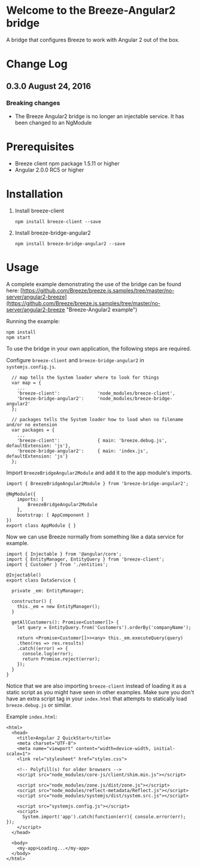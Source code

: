 # Welcome to the Breeze-Angular2 bridge #

A bridge that configures Breeze to work with Angular 2 out of the box.

# Change Log #

## 0.3.0 August 24, 2016 ##

### Breaking changes ###
- The Breeze Angular2 bridge is no longer an injectable service. It has been changed to an NgModule

# Prerequisites #

- Breeze client npm package 1.5.11 or higher
- Angular 2.0.0 RC5 or higher

# Installation #

1. Install breeze-client

	`npm install breeze-client --save`

2. Install breeze-bridge-angular2

	`npm install breeze-bridge-angular2 --save`

# Usage #

A complete example demonstrating the use of the bridge can be found here: [https://github.com/Breeze/breeze.js.samples/tree/master/no-server/angular2-breeze](https://github.com/Breeze/breeze.js.samples/tree/master/no-server/angular2-breeze "Breeze-Angular2 example")

Running the example:

	npm install
	npm start

To use the bridge in your own application, the following steps are required.

Configure `breeze-client` and `breeze-bridge-angular2` in `systemjs.config.js`.

```
  // map tells the System loader where to look for things
  var map = {
    ...
    'breeze-client':              'node_modules/breeze-client',
    'breeze-bridge-angular2':     'node_modules/breeze-bridge-angular2'
  };

  // packages tells the System loader how to load when no filename and/or no extension
  var packages = {
    ...
    'breeze-client':              { main: 'breeze.debug.js', defaultExtension: 'js'},
    'breeze-bridge-angular2':     { main: 'index.js', defaultExtension: 'js'}
  };
```

Import `BreezeBridgeAngular2Module` and add it to the app module's imports.

```
import { BreezeBridgeAngular2Module } from 'breeze-bridge-angular2';
```

```
@NgModule({
    imports: [
        BreezeBridgeAngular2Module
    ],
    bootstrap: [ AppComponent ]
})
export class AppModule { }
```

Now we can use Breeze normally from something like a data service for example.

```
import { Injectable } from '@angular/core';
import { EntityManager, EntityQuery } from 'breeze-client';
import { Customer } from './entities';

@Injectable()
export class DataService {

  private _em: EntityManager;

  constructor() {
    this._em = new EntityManager();
  }

  getAllCustomers(): Promise<Customer[]> {
    let query = EntityQuery.from('Customers').orderBy('companyName');

    return <Promise<Customer[]>><any> this._em.executeQuery(query)
    .then(res => res.results)
    .catch((error) => {
      console.log(error);
      return Promise.reject(error);
    });
  }
}
```

Notice that we are also importing `breeze-client` instead of loading it as a static script as you might have seen in other examples. Make sure you don't have an extra script tag in your `index.html` that attempts to statically load `breeze.debug.js` or similar.

Example `index.html`:
```
<html>
  <head>
    <title>Angular 2 QuickStart</title>
    <meta charset="UTF-8">
    <meta name="viewport" content="width=device-width, initial-scale=1">
    <link rel="stylesheet" href="styles.css">

    <!-- Polyfill(s) for older browsers -->
    <script src="node_modules/core-js/client/shim.min.js"></script>

    <script src="node_modules/zone.js/dist/zone.js"></script>
    <script src="node_modules/reflect-metadata/Reflect.js"></script>
    <script src="node_modules/systemjs/dist/system.src.js"></script>

    <script src="systemjs.config.js"></script>
    <script>
      System.import('app').catch(function(err){ console.error(err); });
    </script>
  </head>

  <body>
    <my-app>Loading...</my-app>
  </body>
</html>
```
